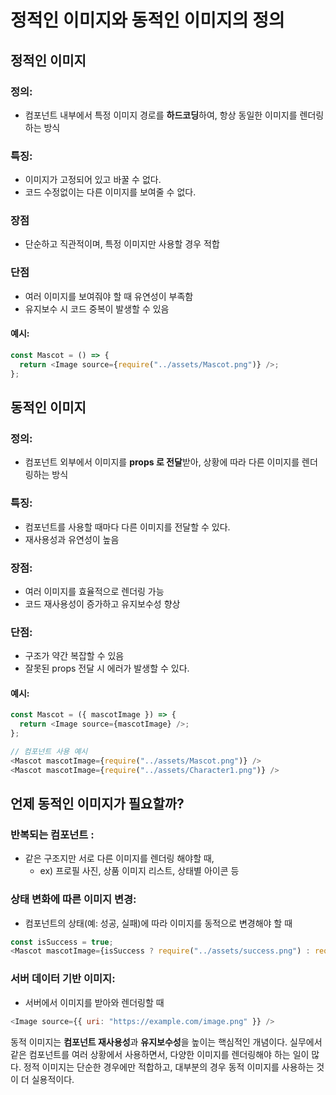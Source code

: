 정적인 이미지와 동적인 이미지의 정의
===

## 정적인 이미지

### 정의:
- 컴포넌트 내부에서 특정 이미지 경로를 **하드코딩**하여, 항상 동일한 이미지를 렌더링하는 방식

### 특징:
- 이미지가 고정되어 있고 바꿀 수 없다.
- 코드 수정없이는 다른 이미지를 보여줄 수 없다.

### 장점
- 단순하고 직관적이며, 특정 이미지만 사용할 경우 적합

### 단점
- 여러 이미지를 보여줘야 할 때 유연성이 부족함
- 유지보수 시 코드 중복이 발생할 수 있음

#### 예시:
```js
const Mascot = () => {
  return <Image source={require("../assets/Mascot.png")} />;
};
```

## 동적인 이미지

### 정의:
- 컴포넌트 외부에서 이미지를 **props 로 전달**받아, 상황에 따라 다른 이미지를 렌더링하는 방식

### 특징:
- 컴포넌트를 사용할 때마다 다른 이미지를 전달할 수 있다.
- 재사용성과 유연성이 높음

### 장점:
- 여러 이미지를 효율적으로 렌더링 가능
- 코드 재사용성이 증가하고 유지보수성 향상

### 단점:
- 구조가 약간 복잡할 수 있음
- 잘못된 props 전달 시 에러가 발생할 수 있다.

#### 예시:
```js
const Mascot = ({ mascotImage }) => {
  return <Image source={mascotImage} />;
};

// 컴포넌트 사용 예시
<Mascot mascotImage={require("../assets/Mascot.png")} />
<Mascot mascotImage={require("../assets/Character1.png")} />

```

## 언제 동적인 이미지가 필요할까?

### 반복되는 컴포넌트 : 
- 같은 구조지만 서로 다른 이미지를 렌더링 해야할 때,
    - ex) 프로필 사진, 상품 이미지 리스트, 상태별 아이콘 등

### 상태 변화에 따른 이미지 변경:
- 컴포넌트의 상태(예: 성공, 실패)에 따라 이미지를 동적으로 변경해야 할 때

```js
const isSuccess = true;
<Mascot mascotImage={isSuccess ? require("../assets/success.png") : require("../assets/error.png")} />;
```

### 서버 데이터 기반 이미지:
- 서버에서 이미지를 받아와 렌더링할 때

```js
<Image source={{ uri: "https://example.com/image.png" }} />
```

동적 이미지는 **컴포넌트 재사용성**과 **유지보수성**을 높이는 핵심적인 개념이다. 실무에서 같은 컴포넌트를 여러 상황에서 사용하면서, 다양한 이미지를 렌더링해야 하는 일이 많다. 정적 이미지는 단순한 경우에만 적합하고, 대부분의 경우 동적 이미지를 사용하는 것이 더 실용적이다.